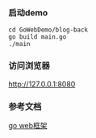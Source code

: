 


### 启动demo
```commandline
cd GoWebDemo/blog-back  
go build main.go  
./main  
```


### 访问浏览器  
http://127.0.0.1:8080


### 参考文档
[go web框架  ](https://beego.me/docs/install/bee.md) 